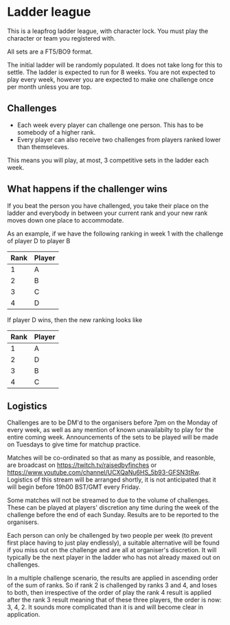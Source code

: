 # Ladder league

This is a leapfrog ladder league, with character lock. You must play the character or team you registered with.

All sets are a FT5/BO9 format.

The initial ladder will be randomly populated. It does not take long for this to settle. The ladder is expected to run for 8 weeks. You are not expected to play every week, however you are expected to make one challenge once per month unless you are top. 

## Challenges
- Each week every player can challenge one person. This has to be somebody of a higher rank. 
- Every player can also receive two challenges from players ranked lower than themseleves. 

This means you will play, at most, 3 competitive sets in the ladder each week.

## What happens if the challenger wins

If you beat the person you have challenged, you take their place on the ladder and everybody in between your current rank and your new rank moves down one place to accommodate.

As an example, if we have the following ranking in week 1 with the challenge of player D to player B

| Rank | Player |
|---|---|
| 1 | A |
| 2 | B |
| 3 | C |
| 4 | D |

If player D wins, then the new ranking looks like

| Rank | Player |
|---|---|
| 1 | A |
| 2 | D |
| 3 | B |
| 4 | C |


## Logistics 

Challenges are to be DM'd to the organisers before 7pm on the Monday of every week, as well as any mention of known unavailabilty to play for the entire coming week. Announcements of the sets to be played will be made on Tuesdays to give time for matchup practice.


Matches will be co-ordinated so that as many as possible, and reasonble, are broadcast on https://twitch.tv/raisedbyfinches or https://www.youtube.com/channel/UCXQaNu6HS_5b93-GFSN3tRw. Logistics of this stream will be arranged shortly, it is not anticipated that it will begin before 19h00 BST/GMT every Friday.


Some matches will not be streamed to due to the volume of challenges. These can be played at players' discretion any time during the week of the challenge before the end of each Sunday. Results are to be reported to the organisers. 


Each person can only be challenged by two people per week (to prevent first place having to just play endlessly), a suitable alternative will be found if you miss out on the challenge and are all at organiser's discretion. It will typically be the next player in the ladder who has not already maxed out on challenges.


In a multiple challenge scenario, the results are applied in ascending order of the sum of ranks. So if rank 2 is challenged by ranks 3 and 4, and loses to both, then irrespective of the order of play the rank 4 result is applied after the rank 3 result meaning that of these three players, the order is now: 3, 4, 2. It sounds more complicated than it is and will become clear in application.
